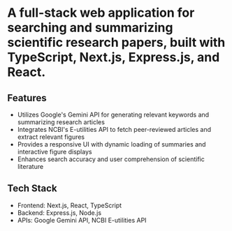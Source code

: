 # A full-stack web application for searching and summarizing scientific research papers, built with TypeScript, Next.js, Express.js, and React.

## Features

- Utilizes Google's Gemini API for generating relevant keywords and summarizing research articles
- Integrates NCBI's E-utilities API to fetch peer-reviewed articles and extract relevant figures
- Provides a responsive UI with dynamic loading of summaries and interactive figure displays
- Enhances search accuracy and user comprehension of scientific literature

## Tech Stack
- Frontend: Next.js, React, TypeScript
- Backend: Express.js, Node.js
- APIs: Google Gemini API, NCBI E-utilities API
